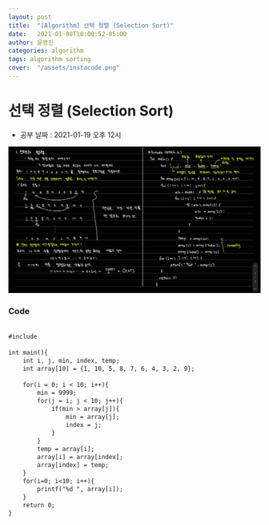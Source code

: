 ```yaml
---
layout: post
title:  "[Algorithm] 선택 정렬 (Selection Sort)"
date:   2021-01-08T10:00:52-05:00
author: 윤영진
categories: algorithm 
tags: algorithm sorting
cover:  "/assets/instacode.png"
---
```

# 선택 정렬 (Selection Sort)

* 공부 날짜 : 2021-01-19 오후 12시


![Alt text](/assets/algorithm/2021-01-19_select_sort.png "필기")

### Code
<pre>
<code>
#include<stdio.h>

int main(){
    int i, j, min, index, temp;
    int array[10] = {1, 10, 5, 8, 7, 6, 4, 3, 2, 9};

    for(i = 0; i < 10; i++){
        min = 9999;
        for(j = i; j < 10; j++){
            if(min > array[j]){
                min = array[j];
                index = j;
            }
        }
        temp = array[i];
        array[i] = array[index];
        array[index] = temp;
    }
    for(i=0; i<10; i++){
        printf("%d ", array[i]);
    }
    return 0;
}
</code>
</pre>